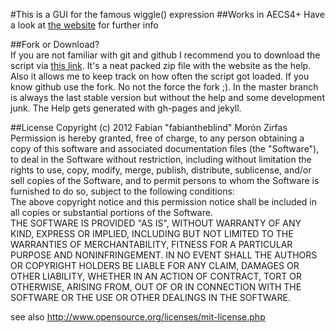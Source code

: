 #This is a GUI for the famous wiggle() expression
##Works in AECS4+
Have a look at [the website](http://fabiantheblind.github.com/wihihihiggle/) for further info

##Fork or Download?  
If you are not familiar with git and github I recommend you to download the script via [this link](https://github.com/downloads/fabiantheblind/wihihihiggle/wihihihiggle_script_v01.zip). It's a neat packed zip file with the website as the help. Also it allows me to keep track on how often the script got loaded. If you know github use the fork. No not the force the fork ;). In the master branch is always the last stable version but without the help and some development junk. The Help gets generated with gh-pages and jekyll.  

##License
Copyright (c)  2012 Fabian "fabiantheblind" Morón Zirfas  
Permission is hereby granted, free of charge, to any person obtaining a copy of this software and associated documentation files (the "Software"), to deal in the Software  without restriction, including without limitation the rights to use, copy, modify, merge, publish, distribute, sublicense, and/or sell copies of the Software, and to  permit persons to whom the Software is furnished to do so, subject to the following conditions:  
The above copyright notice and this permission notice shall be included in all copies or substantial portions of the Software.  
THE SOFTWARE IS PROVIDED "AS IS", WITHOUT WARRANTY OF ANY KIND, EXPRESS OR IMPLIED, INCLUDING BUT NOT LIMITED TO THE WARRANTIES OF MERCHANTABILITY, FITNESS FOR A  PARTICULAR PURPOSE AND NONINFRINGEMENT. IN NO EVENT SHALL THE AUTHORS OR COPYRIGHT HOLDERS BE LIABLE FOR ANY CLAIM, DAMAGES OR OTHER LIABILITY, WHETHER IN AN ACTION OF  CONTRACT, TORT OR OTHERWISE, ARISING FROM, OUT OF OR IN CONNECTION WITH THE SOFTWARE OR THE USE OR OTHER DEALINGS IN THE SOFTWARE.  

see also http://www.opensource.org/licenses/mit-license.php


